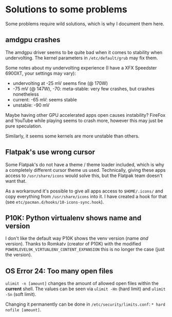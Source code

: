 # Solutions to some problems

Some problems require wild solutions, which is why I document them here.

## amdgpu crashes

The amdgpu driver seems to be quite bad when it comes to stability when undervolting. The kernel parameters in `/etc/default/grub` may fix them.

Some notes about my undervolting experience (I have a XFX Speedster 6900XT, your settings may vary):

- undervolting at -25 mV seems fine (@ 170W)
- -75 mV (@ 147W), -70: meta-stable: very few crashes, but crashes nonetheless
- current: -65 mV: seems stable
- unstable: -90 mV

Maybe having other GPU accelerated apps open causes instability? FireFox and YouTube while playing seems to crash more, however this may just be pure speculation.

Similarly, it seems some kernels are more unstable than others.

## Flatpak's use wrong cursor

Some Flatpak's do not have a theme / theme loader included, which is why a completely different cursor theme us used. Technically, giving these apps access to `/usr/share/icons` would solve this, but the Flatpak team doesn't want that.

As a workaround it's possible to give all apps access to `$HOME/.icons/` and copy everything from `/usr/share/icons` into it. I have created a hook for that (see `etc/pacman.d/hooks/10-icons-sync.hook`).

## P10K: Python virtualenv shows name and version

I don't like the default way P10K shows the venv version (name *and* version). Thanks to Romkatv (creator of P10K) with the modified `POWERLEVEL9K_VIRTUALENV_CONTENT_EXPANSION` this is no longer the case (just the version).

## OS Error 24: Too many open files

`ulimit -n [amount]` changes the amount of allowed open files within the **current** shell. The values can be seen via `ulimit -Hn` (hard limit) and `ulimit -Sn` (soft limit).

Changing it permanently can be done in `/etc/security/limits.conf`: `* hard nofile [amount]`.
